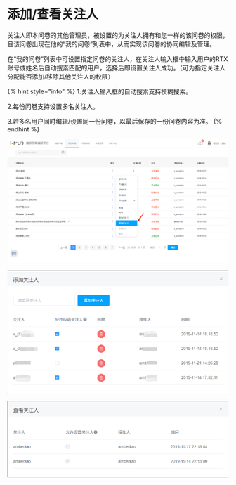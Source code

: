 # 添加/查看关注人

关注人即本问卷的其他管理员，被设置的为关注人拥有和您一样的该问卷的权限，且该问卷出现在他的“我的问卷”列表中，从而实现该问卷的协同编辑及管理。

在“我的问卷”列表中可设置指定问卷的关注人，在关注人输入框中输入用户的RTX账号或姓名后自动搜索匹配的用户，选择后即设置关注人成功。（可为指定关注人分配能否添加/移除其他关注人的权限）

{% hint style="info" %}
1.关注人输入框的自动搜索支持模糊搜索。

2.每份问卷支持设置多名关注人。

3.若多名用户同时编辑/设置同一份问卷，以最后保存的一份问卷内容为准。
{% endhint %}

![&#x6DFB;&#x52A0;&#x5173;&#x6CE8;&#x4EBA;&#x5165;&#x53E3;](../../.gitbook/assets/image%20%282%29.png)

![&#x6DFB;&#x52A0;&#x5173;&#x6CE8;&#x4EBA;](../../.gitbook/assets/image%20%28269%29.png)

![&#x6DFB;&#x52A0;/&#x79FB;&#x9664;&#x5176;&#x4ED6;&#x5173;&#x6CE8;&#x4EBA;&#x6743;&#x9650;&#x7684;&#x7528;&#x6237;&#x4EC5;&#x53EF;&#x67E5;&#x770B;&#x5173;&#x6CE8;&#x4EBA;](../../.gitbook/assets/image%20%2845%29.png)



